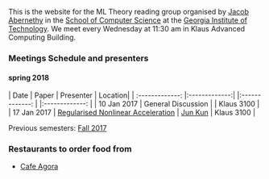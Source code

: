 This is the website for the ML Theory reading group organised by [Jacob Abernethy](http://web.eecs.umich.edu/~jabernet/) in the [School of Computer Science](https://www.scs.gatech.edu/) at the [Georgia Institute of Technology](http://www.gatech.edu/). We meet every Wednesday at 11:30 am in Klaus Advanced Computing Building.


### Meetings Schedule and presenters

#### spring 2018

| Date        | Paper         | Presenter |   Location|
| :-------------: |:-------------:| |:-------------: | |:-------------: |
| 10 Jan 2017     | General Discussion |  | Klaus 3100 |
| 17 Jan 2017      | [Regularised Nonlinear Acceleration](https://arxiv.org/pdf/1606.04133.pdf)      |   [Jun Kun](https://www.cc.gatech.edu/~jwang774/) | Klaus 3100 |

Previous semesters: [Fall 2017](fall17)



### Restaurants to order food from
- [Cafe Agora](https://www.yelp.com/biz/cafe-agora-midtown-atlanta)

